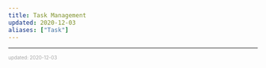 ```yaml
---
title: Task Management
updated: 2020-12-03
aliases: ["Task"]
---
```


---

<sup><sub><font color="#a6a6a6">updated: 2020-12-03</font></sub></sup>
